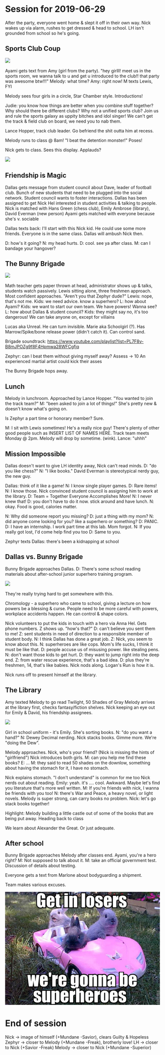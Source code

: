 <!-- TITLE: Session 9 -->
<!-- SUBTITLE: A quick summary of Session 9 -->

# Session for 2019-06-29
After the party, everyone went home & slept it off in their own way.
Nick wakes up via alarm, rushes to get dressed & head to school.
LH isn't grounded from school so he's going.

## Sports Club Coup
![](https://i.pinimg.com/originals/1f/45/22/1f452262fd91bb7ae749a22bb6d8a59c.gif)

Ayami gets text from Amy (girl from the party).
"hey girlll! meet us in the sports room, we wanna talk to u and get u introduced to the club!! that party was awesome btw!!!"
Melody: what time? Amy: right now!
M texts Lewis, FYI

Melody sees four girls in a circle, Star Chamber style.
Introductions!

Judie: you know how things are better when you combine stuff together?
Why should there be different clubs? Why not a unified sports club?
Join us and rule the sports galaxy as uppity bitches and idol singer!
We can't get the track & field club on board, we need you to nab them.

Lance Hopper, track club leader. Go befriend the shit outta him at recess.

Melody runs to class @ 8am! "I beat the detention monster!" Poses!

Nick gets to class. Sees this display. Applauds?

![](https://66.media.tumblr.com/d6977343336085f105879112dd8a2c2c/tumblr_p5ce6a1GzP1vfmkclo1_400.png)

## Friendship is Magic

Dallas gets message from student council about Dave, leader of football club.
Bunch of new students that need to be plugged into the social network.
Student council wants to foster interactions.
Dallas has been assigned to get Nick Hel interested in student activities & talking to people.
Nick is matched with Hans Green (chess club), Emily Ambrose (library), David Everman (new person)
Ayami gets matched with everyone because she's v. sociable

Dallas texts back: I'll start with this Nick kid. He could use some more friends.
Everyone is in the same class. Dallas will ambush Nick then.

D: how's it going? N: my head hurts. D: cool. see ya after class.
M: can I bandage your hangover?

## The Bunny Brigade

![](https://i.ytimg.com/vi/Yyg9SS1EOhk/maxresdefault.jpg)

Math teacher gets paper thrown at head, administrator shows up & talks, students watch passively.
Lewis sitting alone, three freshmen approach. Most confident approaches.
"Aren't you that Zephyr dude?"
Lewis: nope, that's not me.
Kids: we need advice. know a superhero?
L: how about Ayami?
Kids: we want to start our own team. We have powers! Wanna see?
L: how about Dallas & student council?
Kids: they might say no, it's too dangerous! We can take anyone on, except for villains

Lucas aka Unreal. He can turn invisible.
Marie aka Schoolgirl (?). Has Marrow/Spike/bone release power
(didn't catch it). Can control sand.

Brigade soundtrack: https://www.youtube.com/playlist?list=PL7F8v-B8mJPOZg9f8F4Hpmwa28WFCgfjq

Zephyr: can I beat them without giving myself away? Assess -> 10
An experienced martial artist could kick their asses

The Bunny Brigade hops away.

## Lunch

Melody in lunchroom. Approached by Lance Hopper. "You wanted to join the track team?"
M: "been asked to join a lot of things!"
She's pretty new & doesn't know what's going on.

Is Zephyr a part time or honorary member? Sure.

M: I sit with Lewis sometimes! He's a really nice guy!
There's plenty of other good people such as INSERT LIST OF NAMES HERE.
Track team meets Monday @ 2pm. Melody will drop by sometime. (wink). Lance: "uhhh"

## Mission Impossible

Dallas doesn't want to give LH identity away, Nick can't read minds.
D: "do you like chess?" N: "I like books."
David Everman is stereotypical nerdy guy, the new guy.

Dallas: think of it like a game! N: I know single player games. D: Rare items! N: I know those.
Nick convinced student council is assigning him to work at the library.
D: Team = Together Everyone Accomplishes More!
N: I never knew that!
D: you don't have to do it now. stick around and have lunch.
N: okay. Food is good, calories matter.

N: Why did someone report you missing?
D: just a thing with my mom?
N: did anyone come looking for you? like a superhero or something?
D: PANIC.
D: I have an internship. I work part time at this lab. Mom forgot.
N: If you really got lost, I'd come help find you too
D: Same to you.

Zephyr texts Dallas: there's been a kidnapping at school

## Dallas vs. Bunny Brigade

Bunny Brigade approaches Dallas.
D: There's some school reading materials about after-school junior superhero training program.

![](https://am23.akamaized.net/tms/cnt/uploads/2018/06/cap-reads.jpg)

They're really trying hard to get somewhere with this.

Chromology - a superhero who came to school, giving a lecture on how powers be a blessing & curse.
People need to be more careful with powers, workplace accidents happen.
He can control & shape colors.

Nick volunteers to put the kids in touch with a hero via Anna Hel. Gets phone numbers.
Z shows up. "how's that?"
D: can't believe you sent them to me!
Z: sent students in need of direction to a responsible member of student body.
N: I think Dallas has done a great job.
Z: Nick, you seem to know about this.
N: superheroes are like cops. Mom's life sucks, I think it must be like that.
D: people accuse us of misusing power. like stealing pens.
N: don't want those kids to get hurt.
D: they want to jump right into the deep end.
Z: from water rescue experience, that's a bad idea.
D: plus they're freshmen, 14, that's like babies.
Nick nods along. Logan's Run is how it is.

Nick runs off to present himself at the library.

## The Library

Amy texted Melody to go read Twilight, 50 Shades of Gray
Melody arrives at the library first, checks fantasy/fiction shelves.
Nick keeping an eye out for Emily & David, his friendship assignees.

![](https://vignette.wikia.nocookie.net/hildatheseries/images/c/c6/HildaLibrarian.jpg/revision/latest?cb=20181216171656)

Girl in school uniform - it's Emily.
She's sorting books. N: "do you want a hand?"
N: Dewey Decimal nerding.
Nick stacks books. Gimme more.
We're "doing the Dew".

Melody approaches. Nick, who's your friend? (Nick is missing the hints of "girlfriend")
Nick introduces both girls.
M: can you help me find these books?
E: ...
M: they said to read 50 shades on the downlow, something about having the stomach for it, I have no stomach.

Nick explains stomach. "I don't understand" is common for me too
Nick nerds out about reading.
Emily: yeah. it's .... cool. Awkward. Maybe let's find you literature that's more well written.
M: If you're friends with nick, I wanna be friends with you too!
N: there's War and Peace, a heavy novel, or light novels.
Melody is super strong, can carry books no problem.
Nick: let's go stack books together!

Highlight: Melody building a little castle out of some of the books that are being put away.
Heading back to class

We learn about Alexander the Great. Or just adequate.

## After school

Bunny Brigade approaches Melody after classes end.
Ayami, you're a hero right? M: Not supposed to talk about it.
M: take an official government test.
Discussion of details about testing.

Everyone gets a text from Marlone about bodyguarding a shipment.

Team makes various excuses.

![Get In Losers](/uploads/sycamour/get-in-losers.jpg "Get In Losers")
# End of session

Nick -> image of himself (+Mundane -Savior), clears Guilty & Hopeless
Zephyr -> closer to Melody (+Mundane -Freak), brotherly love!
LH -> closer to Nick (+Savior -Freak)
Melody -> closer to Nick (+Mundane -Superior)
